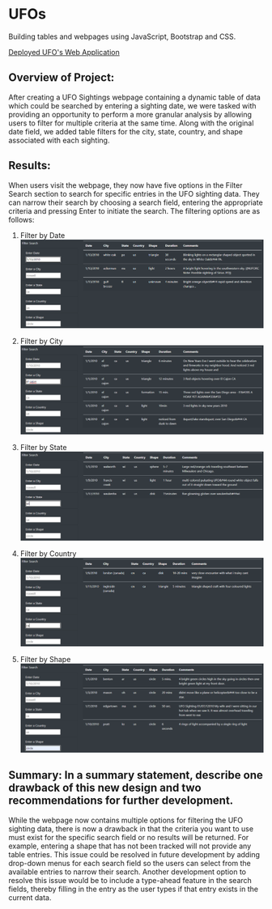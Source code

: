 # UFOs
Building tables and webpages using JavaScript, Bootstrap and CSS.

[Deployed UFO's Web Application](https://jmueller187.github.io/UFOs/)

## Overview of Project:
After creating a UFO Sightings webpage containing a dynamic table of data which could be searched by entering a sighting date, we were tasked with providing an opportunity to perform a more granular analysis by allowing users to filter for multiple criteria at the same time. Along with the original date field, we added table filters for the city, state, country, and shape associated with each sighting.

## Results:
When users visit the webpage, they now have five options in the Filter Search section to search for specific entries in the UFO sighting data. They can narrow their search by choosing a search field, entering the appropriate criteria and pressing Enter to initiate the search. The filtering options are as follows:

1) Filter by Date
![Filter by Date](https://github.com/jmueller187/UFOs/blob/main/Resources/UfosFilterByDate.png)

2) Filter by City
![Filter by City](https://github.com/jmueller187/UFOs/blob/main/Resources/UfosFilterByCity.png)

3) Filter by State
![Filter by State](https://github.com/jmueller187/UFOs/blob/main/Resources/UfosFilterByState.png)

4) Filter by Country
![Filter by Country](https://github.com/jmueller187/UFOs/blob/main/Resources/UfosFilterByCountry.png)

5) Filter by Shape
![Filter by Shape](https://github.com/jmueller187/UFOs/blob/main/Resources/UfosFilterByShape.png)


## Summary: In a summary statement, describe one drawback of this new design and two recommendations for further development.
While the webpage now contains multiple options for filtering the UFO sighting data, there is now a drawback in that the criteria you want to use must exist for the specific search field or no results will be returned. For example, entering a shape that has not been tracked will not provide any table entries.
This issue could be resolved in future development by adding drop-down menus for each search field so the users can select from the available entries to narrow their search. Another development option to resolve this issue would be to include a type-ahead feature in the search fields, thereby filling in the entry as the user types if that entry exists in the current data. 
